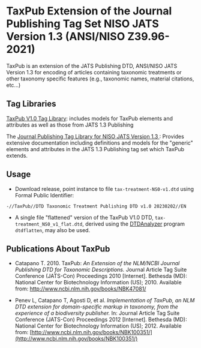 
TaxPub Extension of the Journal Publishing Tag Set
NISO JATS Version 1.3 (ANSI/NISO Z39.96-2021) 
=======

TaxPub is an extension of the JATS Publishing DTD, ANSI/NISO JATS Version 1.3 for encoding of articles containing taxonomic treatments or other taxonomy specific features (e.g., taxonomic names, material citations, etc...)


## Tag Libraries

[TaxPub V1.0 Tag Library](https://taxpub.catapanoth.com/v1-0/taglibrary/#p=elem-tp-taxon-treatment): includes models for TaxPub elements and attributes as well as those from JATS 1.3 Publishing

The [Journal Publishing Tag Library for NISO JATS Version 1.3 ](https://jats.nlm.nih.gov/publishing/tag-library/1.3/): Provides extensive documentation including definitions and models for the "generic" elements and attributes in the JATS 1.3 Publishing tag set which TaxPub extends. 


## Usage

* Download release, point instance to file `tax-treatment-NS0-v1.dtd` using Formal Public Identifier:

`-//TaxPub//DTD Taxonomic Treatment Publishing DTD v1.0 20230202//EN`

* A single file "flattened" version of the TaxPub V1.0 DTD, `tax-treatment_NS0_v1_flat.dtd`, derived using the [DTDAnalyzer](https://dtd.nlm.nih.gov/ncbi/dtdanalyzer/) program `dtdflatten`, may also be used.



## Publications About TaxPub

* Catapano T. 2010. TaxPub: _An Extension of the NLM/NCBI Journal Publishing DTD for Taxonomic Descriptions._ Journal Article Tag Suite Conference (JATS-Con) Proceedings 2010 [Internet]. Bethesda (MD): National Center for Biotechnology Information (US); 2010. Available from: [http://www​.ncbi.nlm.nih​.gov/books/NBK47081/](http://www.ncbi.nlm.nih.gov/books/NBK47081/)

* Penev L, Catapano T, Agosti D, et al. _Implementation of TaxPub, an NLM DTD extension for domain-specific markup in taxonomy, from the experience of a biodiversity publisher._ In: Journal Article Tag Suite Conference (JATS-Con) Proceedings 2012 [Internet]. Bethesda (MD): National Center for Biotechnology Information (US); 2012. Available from: [http://www.ncbi.nlm.nih.gov/books/NBK100351/](http://www.ncbi.nlm.nih.gov/books/NBK100351/)


